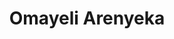 ---
layout: post
title: Omayeli Arenyeka
image: https://pbs.twimg.com/profile_images/580159831035740160/YJxmJsH2.jpg
position: Design Days Lead
twitter: YellzHeard
weight: 3
---